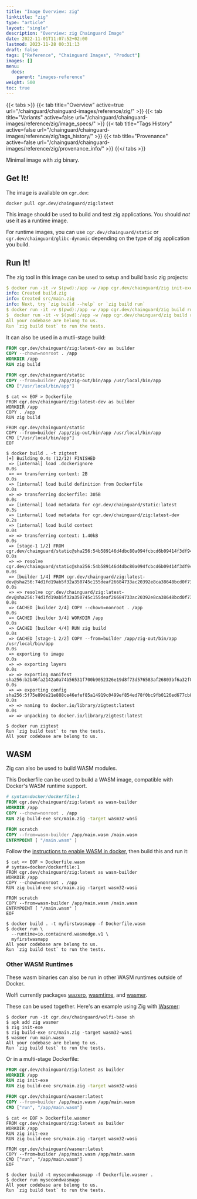 ```yaml
---
title: "Image Overview: zig"
linktitle: "zig"
type: "article"
layout: "single"
description: "Overview: zig Chainguard Image"
date: 2022-11-01T11:07:52+02:00
lastmod: 2023-11-28 00:31:13
draft: false
tags: ["Reference", "Chainguard Images", "Product"]
images: []
menu: 
  docs: 
    parent: "images-reference"
weight: 500
toc: true
---
```


{{< tabs >}}
{{< tab title="Overview" active=true url="/chainguard/chainguard-images/reference/zig/" >}}
{{< tab title="Variants" active=false url="/chainguard/chainguard-images/reference/zig/image_specs/" >}}
{{< tab title="Tags History" active=false url="/chainguard/chainguard-images/reference/zig/tags_history/" >}}
{{< tab title="Provenance" active=false url="/chainguard/chainguard-images/reference/zig/provenance_info/" >}}
{{</ tabs >}}



<!--overview:start-->
Minimal image with zig binary.
<!--overview:end-->

<!--getting:start-->
## Get It!
The image is available on `cgr.dev`:

```
docker pull cgr.dev/chainguard/zig:latest
```
<!--getting:end-->

<!--body:start-->
This image should be used to build and test zig applications.
You should *not* use it as a runtime image.

For runtime images, you can use `cgr.dev/chainguard/static` or `cgr.dev/chainguard/glibc-dynamic` depending on the type of zig application you build.

## Run It!

The zig tool in this image can be used to setup and build basic zig projects:

```yaml
$ docker run -it -v $(pwd):/app -w /app cgr.dev/chainguard/zig init-exe
info: Created build.zig
info: Created src/main.zig
info: Next, try `zig build --help` or `zig build run`
$ docker run -it -v $(pwd):/app -w /app cgr.dev/chainguard/zig build run
$  docker run -it -v $(pwd):/app -w /app cgr.dev/chainguard/zig build run
All your codebase are belong to us.
Run `zig build test` to run the tests.
```

It can also be used in a mutli-stage build:

```Dockerfile
FROM cgr.dev/chainguard/zig:latest-dev as builder
COPY --chown=nonroot . /app
WORKDIR /app
RUN zig build

FROM cgr.dev/chainguard/static
COPY --from=builder /app/zig-out/bin/app /usr/local/bin/app
CMD ["/usr/local/bin/app"]
```

```shell
$ cat << EOF > Dockerfile
FROM cgr.dev/chainguard/zig:latest-dev as builder
WORKDIR /app
COPY . /app
RUN zig build

FROM cgr.dev/chainguard/static
COPY --from=builder /app/zig-out/bin/app /usr/local/bin/app
CMD ["/usr/local/bin/app"]
EOF

$ docker build . -t zigtest
[+] Building 0.4s (12/12) FINISHED
 => [internal] load .dockerignore                                                                                                                                                                                                                                                              0.0s
 => => transferring context: 2B                                                                                                                                                                                                                                                                0.0s
 => [internal] load build definition from Dockerfile                                                                                                                                                                                                                                           0.0s
 => => transferring dockerfile: 305B                                                                                                                                                                                                                                                           0.0s
 => [internal] load metadata for cgr.dev/chainguard/static:latest                                                                                                                                                                                                                              0.3s
 => [internal] load metadata for cgr.dev/chainguard/zig:latest-dev                                                                                                                                                                                                                             0.2s
 => [internal] load build context                                                                                                                                                                                                                                                              0.0s
 => => transferring context: 1.40kB                                                                                                                                                                                                                                                            0.0s
 => [stage-1 1/2] FROM cgr.dev/chainguard/static@sha256:54b589146d4dbc80a094fcbcd6b09414f3df94cde8ea6d31c44fd02692c58203                                                                                                                                                                       0.0s
 => => resolve cgr.dev/chainguard/static@sha256:54b589146d4dbc80a094fcbcd6b09414f3df94cde8ea6d31c44fd02692c58203                                                                                                                                                                               0.0s
 => [builder 1/4] FROM cgr.dev/chainguard/zig:latest-dev@sha256:74d1fd19ab5f32a350745c155deaf26684733ac20392e8ca38648bcd0f73db54                                                                                                                                                               0.0s
 => => resolve cgr.dev/chainguard/zig:latest-dev@sha256:74d1fd19ab5f32a350745c155deaf26684733ac20392e8ca38648bcd0f73db54                                                                                                                                                                       0.0s
 => CACHED [builder 2/4] COPY --chown=nonroot . /app                                                                                                                                                                                                                                           0.0s
 => CACHED [builder 3/4] WORKDIR /app                                                                                                                                                                                                                                                          0.0s
 => CACHED [builder 4/4] RUN zig build                                                                                                                                                                                                                                                         0.0s
 => CACHED [stage-1 2/2] COPY --from=builder /app/zig-out/bin/app /usr/local/bin/app                                                                                                                                                                                                           0.0s
 => exporting to image                                                                                                                                                                                                                                                                         0.0s
 => => exporting layers                                                                                                                                                                                                                                                                        0.0s
 => => exporting manifest sha256:b2b46fa2142a0a74b56531f700b9052326e19d8f73d576583af26803bf6a32f0                                                                                                                                                                                              0.0s
 => => exporting config sha256:5f75e89de21e888ce46efef85a14919c0499ef854ed78f0bc9fb0126ed677cb8                                                                                                                                                                                                0.0s
 => => naming to docker.io/library/zigtest:latest                                                                                                                                                                                                                                              0.0s
 => => unpacking to docker.io/library/zigtest:latest

$ docker run zigtest
Run `zig build test` to run the tests.
All your codebase are belong to us.
```

## WASM

Zig can also be used to build WASM modules.

This Dockerfile can be used to build a WASM image, compatible with Docker's WASM runtime support.

```Dockerfile
# syntax=docker/dockerfile:1
FROM cgr.dev/chainguard/zig:latest as wasm-builder
WORKDIR /app
COPY --chown=nonroot . /app
RUN zig build-exe src/main.zig -target wasm32-wasi

FROM scratch
COPY --from=wasm-builder /app/main.wasm /main.wasm
ENTRYPOINT [ "/main.wasm" ]
```

Follow the [instructions to enable WASM in docker](https://docs.docker.com/desktop/wasm/), then build this and run it:

```shell
$ cat << EOF > Dockerfile.wasm
# syntax=docker/dockerfile:1
FROM cgr.dev/chainguard/zig:latest as wasm-builder
WORKDIR /app
COPY --chown=nonroot . /app
RUN zig build-exe src/main.zig -target wasm32-wasi

FROM scratch
COPY --from=wasm-builder /app/main.wasm /main.wasm
ENTRYPOINT [ "/main.wasm" ]
EOF

$ docker build . -t myfirstwasmapp -f Dockerfile.wasm
$ docker run \
  --runtime=io.containerd.wasmedge.v1 \
  myfirstwasmapp
All your codebase are belong to us.
Run `zig build test` to run the tests.
```

### Other WASM Runtimes

These wasm binaries can also be run in other WASM runtimes outside of Docker.

Wolfi currently packages [wazero](https://edu.chainguard.dev/chainguard/chainguard-images/reference/wazero/), [wasmtime](https://edu.chainguard.dev/chainguard/chainguard-images/reference/wasmtime/), and [wasmer](https://edu.chainguard.dev/chainguard/chainguard-images/reference/wasmer/).

These can be used together. Here's an example using Zig with [Wasmer](wasmer.io):

```shell
$ docker run -it cgr.dev/chainguard/wolfi-base sh
$ apk add zig wasmer
$ zig init-exe
$ zig build-exe src/main.zig -target wasm32-wasi
$ wasmer run main.wasm
All your codebase are belong to us.
Run `zig build test` to run the tests.
```

Or in a multi-stage Dockerfile:

```Dockerfile
FROM cgr.dev/chainguard/zig:latest as builder
WORKDIR /app
RUN zig init-exe
RUN zig build-exe src/main.zig -target wasm32-wasi

FROM cgr.dev/chainguard/wasmer:latest
COPY --from=builder /app/main.wasm /app/main.wasm
CMD ["run", "/app/main.wasm"]
```

```shell
$ cat << EOF > Dockerfile.wasmer
FROM cgr.dev/chainguard/zig:latest as builder
WORKDIR /app
RUN zig init-exe
RUN zig build-exe src/main.zig -target wasm32-wasi

FROM cgr.dev/chainguard/wasmer:latest
COPY --from=builder /app/main.wasm /app/main.wasm
CMD ["run", "/app/main.wasm"]
EOF

$ docker build -t mysecondwasmapp -f Dockerfile.wasmer .
$ docker run mysecondwasmapp
All your codebase are belong to us.
Run `zig build test` to run the tests.
```
<!--body:end-->

